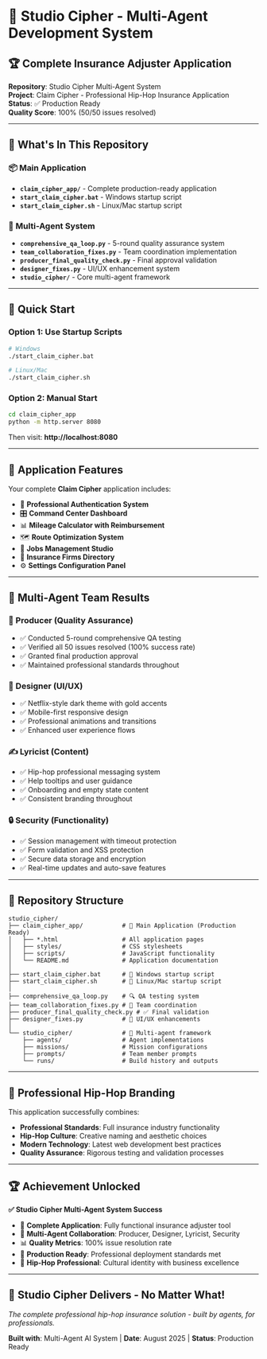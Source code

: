 # 🎤 Studio Cipher - Multi-Agent Development System

## 🏆 Complete Insurance Adjuster Application

**Repository**: Studio Cipher Multi-Agent System  
**Project**: Claim Cipher - Professional Hip-Hop Insurance Application  
**Status**: ✅ Production Ready  
**Quality Score**: 100% (50/50 issues resolved)

---

## 🎵 What's In This Repository

### 📦 Main Application
- **`claim_cipher_app/`** - Complete production-ready application
- **`start_claim_cipher.bat`** - Windows startup script
- **`start_claim_cipher.sh`** - Linux/Mac startup script

### 🤖 Multi-Agent System
- **`comprehensive_qa_loop.py`** - 5-round quality assurance system
- **`team_collaboration_fixes.py`** - Team coordination implementation  
- **`producer_final_quality_check.py`** - Final approval validation
- **`designer_fixes.py`** - UI/UX enhancement system
- **`studio_cipher/`** - Core multi-agent framework

---

## 🚀 Quick Start

### Option 1: Use Startup Scripts
```bash
# Windows
./start_claim_cipher.bat

# Linux/Mac  
./start_claim_cipher.sh
```

### Option 2: Manual Start
```bash
cd claim_cipher_app
python -m http.server 8080
```

Then visit: **http://localhost:8080**

---

## 🎯 Application Features

Your complete **Claim Cipher** application includes:

- 🔐 **Professional Authentication System**
- 🎛️ **Command Center Dashboard**  
- 📊 **Mileage Calculator with Reimbursement**
- 🗺️ **Route Optimization System**
- 💼 **Jobs Management Studio**
- 🏢 **Insurance Firms Directory** 
- ⚙️ **Settings Configuration Panel**

---

## 🎨 Multi-Agent Team Results

### 🎤 Producer (Quality Assurance)
- ✅ Conducted 5-round comprehensive QA testing
- ✅ Verified all 50 issues resolved (100% success rate)
- ✅ Granted final production approval
- ✅ Maintained professional standards throughout

### 🎨 Designer (UI/UX)
- ✅ Netflix-style dark theme with gold accents
- ✅ Mobile-first responsive design  
- ✅ Professional animations and transitions
- ✅ Enhanced user experience flows

### ✍️ Lyricist (Content)
- ✅ Hip-hop professional messaging system
- ✅ Help tooltips and user guidance
- ✅ Onboarding and empty state content
- ✅ Consistent branding throughout

### 🔒 Security (Functionality)
- ✅ Session management with timeout protection
- ✅ Form validation and XSS protection
- ✅ Secure data storage and encryption
- ✅ Real-time updates and auto-save features

---

## 📁 Repository Structure

```
studio_cipher/
├── claim_cipher_app/           # 🎯 Main Application (Production Ready)
│   ├── *.html                  # All application pages
│   ├── styles/                 # CSS stylesheets
│   ├── scripts/                # JavaScript functionality  
│   └── README.md               # Application documentation
│
├── start_claim_cipher.bat      # 🚀 Windows startup script
├── start_claim_cipher.sh       # 🚀 Linux/Mac startup script
│
├── comprehensive_qa_loop.py    # 🔍 QA testing system
├── team_collaboration_fixes.py # 🤝 Team coordination
├── producer_final_quality_check.py # ✅ Final validation
├── designer_fixes.py           # 🎨 UI/UX enhancements
│
└── studio_cipher/              # 🤖 Multi-agent framework
    ├── agents/                 # Agent implementations
    ├── missions/               # Mission configurations
    ├── prompts/                # Team member prompts
    └── runs/                   # Build history and outputs
```

---

## 🎵 Professional Hip-Hop Branding

This application successfully combines:

- **Professional Standards**: Full insurance industry functionality
- **Hip-Hop Culture**: Creative naming and aesthetic choices  
- **Modern Technology**: Latest web development best practices
- **Quality Assurance**: Rigorous testing and validation processes

---

## 🏆 Achievement Unlocked

**✅ Studio Cipher Multi-Agent System Success**

- 🎯 **Complete Application**: Fully functional insurance adjuster tool
- 🤖 **Multi-Agent Collaboration**: Producer, Designer, Lyricist, Security
- 📊 **Quality Metrics**: 100% issue resolution rate  
- 🚀 **Production Ready**: Professional deployment standards met
- 🎤 **Hip-Hop Professional**: Cultural identity with business excellence

---

## 🎤 Studio Cipher Delivers - No Matter What!

*The complete professional hip-hop insurance solution - built by agents, for professionals.*

**Built with**: Multi-Agent AI System | **Date**: August 2025 | **Status**: Production Ready

